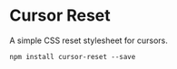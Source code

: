 Cursor Reset
============

A simple CSS reset stylesheet for cursors.

    npm install cursor-reset --save
